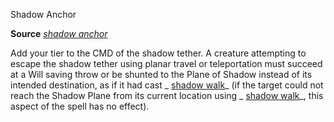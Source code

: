 Shadow Anchor

**Source** [_shadow anchor_](advancedRaceGuide/uncommonRaces/wayangs.md#_shadow-anchor)

Add your tier to the CMD of the shadow tether. A creature attempting to escape the shadow tether using planar travel or teleportation must succeed at a Will saving throw or be shunted to the Plane of Shadow instead of its intended destination, as if it had cast _ [shadow walk](spells/shadowWalk.md#_shadow-walk)_ (if the target could not reach the Shadow Plane from its current location using _ [shadow walk](spells/shadowWalk.md#_shadow-walk)_, this aspect of the spell has no effect).

